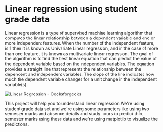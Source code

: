 # Linear regression using student grade data
Linear regression is a type of supervised machine learning algorithm that computes the linear relationship between a dependent variable and one or more independent features. When the number of the independent feature, is 1 then it is known as Univariate Linear regression, and in the case of more than one feature, it is known as multivariate linear regression. The goal of the algorithm is to find the best linear equation that can predict the value of the dependent variable based on the independent variables. The equation provides a straight line that represents the relationship between the dependent and independent variables. The slope of the line indicates how much the dependent variable changes for a unit change in the independent variable(s).

![Linear Regression - Geeksforgeeks](https://media.geeksforgeeks.org/wp-content/uploads/linear-regression-plot.jpg)

This project will help you to understand linear regression
We're using student grade data set and we're using some parameters like using two semester marks and absence details and study hours to predict third semester marks using these data and we're using matplotlib to visualize the predictions.
